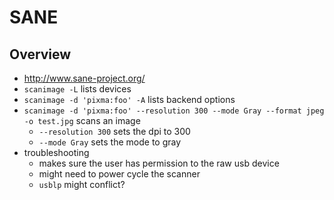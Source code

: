 SANE
====

## Overview

- <http://www.sane-project.org/>
- `scanimage -L` lists devices
- `scanimage -d 'pixma:foo' -A` lists backend options
- `scanimage -d 'pixma:foo' --resolution 300 --mode Gray --format jpeg -o test.jpg`
  scans an image
  - `--resolution 300` sets the dpi to 300
  - `--mode Gray` sets the mode to gray
- troubleshooting
  - makes sure the user has permission to the raw usb device
  - might need to power cycle the scanner
  - `usblp` might conflict?

